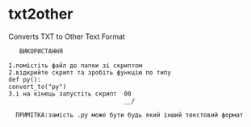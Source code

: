 # txt2other
Converts TXT to Other Text Format

       ВИКОРИСТАННЯ

    1.помістіть файл до папки зі скриптом
    2.відкрийте скрипт та зробіть функцію по типу 
    def py():
    convert_to("py")
    3.і на кінець запустіть скрипт  00
                                    __/
                                    
      ПРИМІТКА:замість .py може бути будь який інший текстовий формат
